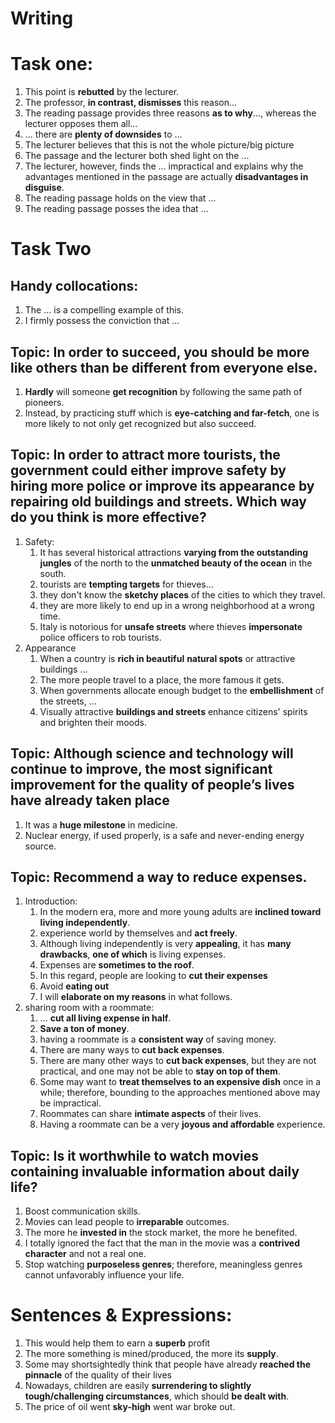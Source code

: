 # Writing

# Task one:
1. This point is **rebutted** by the lecturer.
2. The professor, **in contrast, dismisses** this reason...
3. The reading passage provides three reasons **as to why**..., whereas the lecturer opposes them all...
4. ... there are **plenty of downsides** to ...
5. The lecturer believes that this is not the whole picture/big picture
6. The passage and the lecturer both shed light on the ...
7. The lecturer, however, finds the ... impractical and explains why the advantages mentioned in the passage are actually **disadvantages in disguise**.
8. The reading passage holds on the view that ...
9. The reading passage posses the idea that ...


# Task Two
## Handy collocations:
1. The ... is a compelling example of this.
2. I firmly possess the conviction that ...

## Topic: In order to succeed, you should be more like others than be different from everyone else.
1. **Hardly** will someone **get recognition** by following the same path of pioneers.
2. Instead, by practicing stuff which is **eye-catching and far-fetch**, one is more likely to not only get recognized but also succeed.

## Topic: In order to attract more tourists, the government could either improve safety by hiring more police or improve its appearance by repairing old buildings and streets. Which way do you think is more effective?
1. Safety:
   1. It has several historical attractions **varying from the outstanding jungles** of the north to the **unmatched beauty of the ocean** in the south.
   2. tourists are **tempting targets** for thieves...
   3. they don't know the **sketchy places** of the cities to which they travel.
   4. they are more likely to end up in a wrong neighborhood at a wrong time. 
   5. Italy is notorious for **unsafe streets** where thieves **impersonate** police officers to rob tourists.
2. Appearance
   1. When a country is **rich in beautiful** **natural spots** or attractive buildings ...
   2. The more people travel to a place, the more famous it gets.
   3. When governments allocate enough budget to the **embellishment** of the streets, ...
   4. Visually attractive **buildings and streets** enhance citizens' spirits and brighten their moods.

## Topic: Although science and technology will continue to improve, the most significant improvement for the quality of people’s lives have already taken place
1. It was a **huge milestone** in medicine.
2. Nuclear energy, if used properly, is a safe and never-ending energy source.

## Topic: Recommend a way to reduce expenses. 
1. Introduction:
   1. In the modern era, more and more young adults are **inclined toward living independently**.
   2. experience world by themselves and **act freely**.
   3. Although living independently is very **appealing**, it has **many drawbacks**, **one of which** is living expenses.
   4. Expenses are **sometimes to the roof**.
   5. In this regard, people are looking to **cut their expenses** 
   6. Avoid **eating out**
   7. I will **elaborate on my reasons** in what follows.
2. sharing room with a roommate:
   1. ... **cut all living expense in half**.
   2. **Save a ton of money**.
   3. having a roommate is a **consistent way** of saving money.
   4. There are many ways to **cut back expenses**.
   5. There are many other ways to **cut back expenses**, but they are not practical, and one may not be able to **stay on top of them**.
   6. Some may want to **treat themselves to an expensive dish** once in a while; therefore, bounding to the approaches mentioned above may be impractical.
   7. Roommates can share **intimate aspects** of their lives.
   8. Having a roommate can be a very **joyous and affordable** experience.

## Topic: Is it worthwhile to watch movies containing invaluable information about daily life?
1. Boost communication skills.
2. Movies can lead people to **irreparable** outcomes.
3. The more he **invested in** the stock market, the more he benefited.
4. I totally ignored the fact that the man in the movie was a **contrived character** and not a real one.
5. Stop watching **purposeless genres**; therefore, meaningless genres cannot unfavorably influence your life.

# Sentences & Expressions:
1. This would help them to earn a **superb** profit
2. The more something is mined/produced, the more its **supply**.
3. Some may shortsightedly think that people have already **reached the pinnacle** of the quality of their lives
4. Nowadays, children are easily **surrendering to slightly tough/challenging circumstances**, which should **be dealt with**.
5. The price of oil went **sky-high** went war broke out. 